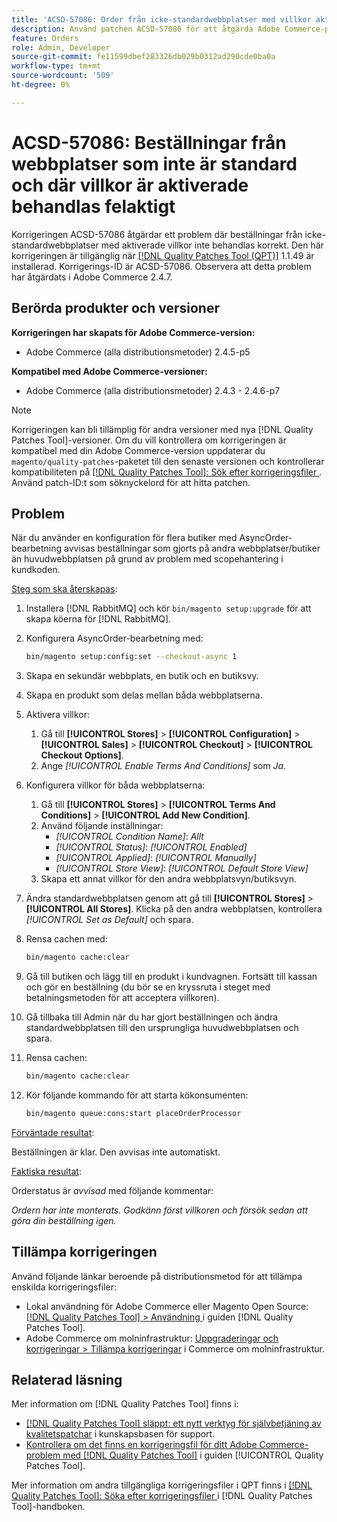 ```yaml
---
title: 'ACSD-57086: Order från icke-standardwebbplatser med villkor aktiverade behandlas felaktigt'
description: Använd patchen ACSD-57086 för att åtgärda Adobe Commerce-problemet där beställningar från icke-standardwebbplatser med aktiverade villkor inte behandlas korrekt.
feature: Orders
role: Admin, Developer
source-git-commit: fe11599dbef283326db029b0312ad290cde0ba0a
workflow-type: tm+mt
source-wordcount: '509'
ht-degree: 0%

---
```


# ACSD-57086: Beställningar från webbplatser som inte är standard och där villkor är aktiverade behandlas felaktigt

Korrigeringen ACSD-57086 åtgärdar ett problem där beställningar från icke-standardwebbplatser med aktiverade villkor inte behandlas korrekt. Den här korrigeringen är tillgänglig när [[!DNL Quality Patches Tool (QPT)]](https://experienceleague.adobe.com/en/docs/commerce-knowledge-base/kb/announcements/commerce-announcements/magento-quality-patches-released-new-tool-to-self-serve-quality-patches) 1.1.49 är installerad. Korrigerings-ID är ACSD-57086. Observera att detta problem har åtgärdats i Adobe Commerce 2.4.7.

## Berörda produkter och versioner

**Korrigeringen har skapats för Adobe Commerce-version:**

* Adobe Commerce (alla distributionsmetoder) 2.4.5-p5

**Kompatibel med Adobe Commerce-versioner:**

* Adobe Commerce (alla distributionsmetoder) 2.4.3 - 2.4.6-p7

>[!NOTE]
>
>Korrigeringen kan bli tillämplig för andra versioner med nya [!DNL Quality Patches Tool]-versioner. Om du vill kontrollera om korrigeringen är kompatibel med din Adobe Commerce-version uppdaterar du `magento/quality-patches`-paketet till den senaste versionen och kontrollerar kompatibiliteten på [[!DNL Quality Patches Tool]: Sök efter korrigeringsfiler ](https://experienceleague.adobe.com/tools/commerce-quality-patches/index.html). Använd patch-ID:t som söknyckelord för att hitta patchen.

## Problem

När du använder en konfiguration för flera butiker med AsyncOrder-bearbetning avvisas beställningar som gjorts på andra webbplatser/butiker än huvudwebbplatsen på grund av problem med scopehantering i kundkoden.

<u>Steg som ska återskapas</u>:

1. Installera [!DNL RabbitMQ] och kör `bin/magento setup:upgrade` för att skapa köerna för [!DNL RabbitMQ].
1. Konfigurera AsyncOrder-bearbetning med:

   ```bash
   bin/magento setup:config:set --checkout-async 1
   ```

1. Skapa en sekundär webbplats, en butik och en butiksvy.
1. Skapa en produkt som delas mellan båda webbplatserna.
1. Aktivera villkor:
   1. Gå till **[!UICONTROL Stores]** > **[!UICONTROL Configuration]** > **[!UICONTROL Sales]** > **[!UICONTROL Checkout]** > **[!UICONTROL Checkout Options]**.
   1. Ange *[!UICONTROL Enable Terms And Conditions]* som *Ja*.
1. Konfigurera villkor för båda webbplatserna:
   1. Gå till **[!UICONTROL Stores]** > **[!UICONTROL Terms And Conditions]** > **[!UICONTROL Add New Condition]**.
   1. Använd följande inställningar:
      * *[!UICONTROL Condition Name]*: *Allt*
      * *[!UICONTROL Status]*: *[!UICONTROL Enabled]*
      * *[!UICONTROL Applied]*: *[!UICONTROL Manually]*
      * *[!UICONTROL Store View]*: *[!UICONTROL Default Store View]*
   1. Skapa ett annat villkor för den andra webbplatsvyn/butiksvyn.
1. Ändra standardwebbplatsen genom att gå till **[!UICONTROL Stores]** > **[!UICONTROL All Stores]**. Klicka på den andra webbplatsen, kontrollera *[!UICONTROL Set as Default]* och spara.
1. Rensa cachen med:

   ```bash
   bin/magento cache:clear
   ```

1. Gå till butiken och lägg till en produkt i kundvagnen. Fortsätt till kassan och gör en beställning (du bör se en kryssruta i steget med betalningsmetoden för att acceptera villkoren).
1. Gå tillbaka till Admin när du har gjort beställningen och ändra standardwebbplatsen till den ursprungliga huvudwebbplatsen och spara.
1. Rensa cachen:

   ```bash
   bin/magento cache:clear
   ```

1. Kör följande kommando för att starta kökonsumenten:

   ```bash
   bin/magento queue:cons:start placeOrderProcessor
   ```

<u>Förväntade resultat</u>:

Beställningen är klar. Den avvisas inte automatiskt.

<u>Faktiska resultat</u>:

Orderstatus är *avvisad* med följande kommentar:

*Ordern har inte monterats. Godkänn först villkoren och försök sedan att göra din beställning igen.*

## Tillämpa korrigeringen

Använd följande länkar beroende på distributionsmetod för att tillämpa enskilda korrigeringsfiler:

* Lokal användning för Adobe Commerce eller Magento Open Source: [[!DNL Quality Patches Tool] > Användning ](/help/tools/quality-patches-tool/usage.md) i guiden [!DNL Quality Patches Tool].
* Adobe Commerce om molninfrastruktur: [Uppgraderingar och korrigeringar > Tillämpa korrigeringar](https://experienceleague.adobe.com/docs/commerce-cloud-service/user-guide/develop/upgrade/apply-patches.html) i Commerce om molninfrastruktur.

## Relaterad läsning

Mer information om [!DNL Quality Patches Tool] finns i:

* [[!DNL Quality Patches Tool] släppt: ett nytt verktyg för självbetjäning av kvalitetspatchar](https://experienceleague.adobe.com/en/docs/commerce-knowledge-base/kb/announcements/commerce-announcements/magento-quality-patches-released-new-tool-to-self-serve-quality-patches) i kunskapsbasen för support.
* [Kontrollera om det finns en korrigeringsfil för ditt Adobe Commerce-problem med  [!DNL Quality Patches Tool]](/help/tools/quality-patches-tool/patches-available-in-qpt/check-patch-for-magento-issue-with-magento-quality-patches.md) i guiden [!UICONTROL Quality Patches Tool].


Mer information om andra tillgängliga korrigeringsfiler i QPT finns i [[!DNL Quality Patches Tool]: Söka efter korrigeringsfiler ](https://experienceleague.adobe.com/tools/commerce-quality-patches/index.html) i [!DNL Quality Patches Tool]-handboken.
